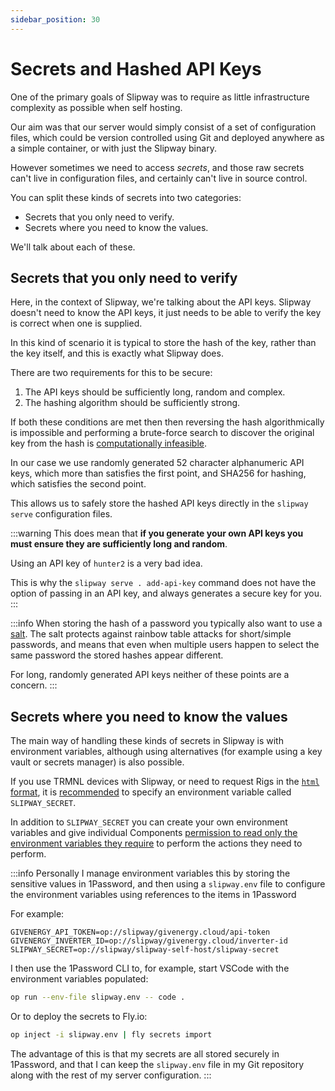 ```yaml
---
sidebar_position: 30
---
```


# Secrets and Hashed API Keys

One of the primary goals of Slipway was to require as little infrastructure complexity as possible when self hosting.

Our aim was that our server would simply consist of a set of configuration files, which 
could be version controlled using Git and deployed anywhere as a simple container, 
or with just the Slipway binary.

However sometimes we need to access _secrets_, and those raw secrets can't live in configuration files,
and certainly can't live in source control.

You can split these kinds of secrets into two categories:
- Secrets that you only need to verify.
- Secrets where you need to know the values.

We'll talk about each of these.

## Secrets that you only need to verify

Here, in the context of Slipway, we're talking about the API keys.
Slipway doesn't need to know the API keys, it just needs to be able to verify the key is correct when
one is supplied.

In this kind of scenario it is typical to store the hash of the key, rather than the key itself,
and this is exactly what Slipway does.

There are two requirements for this to be secure:
1. The API keys should be sufficiently long, random and complex.
2. The hashing algorithm should be sufficiently strong.

If both these conditions are met then then reversing the hash algorithmically is impossible and performing 
a brute-force search to discover the original key from the hash is 
[computationally infeasible](https://specopssoft.com/blog/sha256-hashing-password-cracking/).

In our case we use randomly generated 52 character alphanumeric API keys, which more than satisfies the first point,
and SHA256 for hashing, which satisfies the second point.

This allows us to safely store the hashed API keys directly in the `slipway serve` configuration files.

:::warning
This does mean that __if you generate your own API keys you must ensure they are sufficiently long and random__.

Using an API key of `hunter2` is a very bad idea.

This is why the `slipway serve . add-api-key` command does not have the option of passing in an API
key, and always generates a secure key for you.
:::

:::info
When storing the hash of a password you typically also want to use a [salt](https://en.wikipedia.org/wiki/Salt_%28cryptography%29).
The salt protects against rainbow table attacks for short/simple passwords, and means that even when
multiple users happen to select the same password the stored hashes appear different.

For long, randomly generated API keys neither of these points are a concern.
:::

## Secrets where you need to know the values

The main way of handling these kinds of secrets in Slipway is with environment variables, although using alternatives 
(for example using a key vault or secrets manager) is also possible.

If you use TRMNL devices with Slipway, or need to request Rigs in the [`html` format](/docs/basics/serving-rigs#format),
it is [recommended](/docs/guides/the-slipway-secret-env) to specify an environment variable called `SLIPWAY_SECRET`.

In addition to `SLIPWAY_SECRET` you can create your own environment variables and give individual Components
[permission to read only the environment variables they require](/docs/basics/permissions#environment-variables)
to perform the actions they need to perform.

:::info
Personally I manage environment variables this by storing the sensitive values in 1Password, and then using a
`slipway.env` file to configure the environment variables using references to the items in 1Password

For example:
```env title="slipway.env"
GIVENERGY_API_TOKEN=op://slipway/givenergy.cloud/api-token
GIVENERGY_INVERTER_ID=op://slipway/givenergy.cloud/inverter-id
SLIPWAY_SECRET=op://slipway/slipway-self-host/slipway-secret
```

I then use the 1Password CLI to, for example, start VSCode with the environment variables populated:
```sh
op run --env-file slipway.env -- code .
```

Or to deploy the secrets to Fly.io:
```sh
op inject -i slipway.env | fly secrets import
```

The advantage of this is that my secrets are all stored securely in 1Password, and that I can keep
the `slipway.env` file in my Git repository along with the rest of my server configuration.
:::



